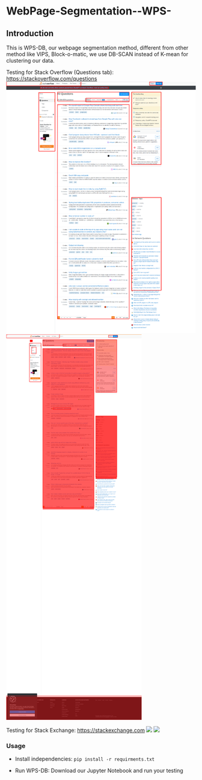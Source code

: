# WebPage-Segmentation--WPS-

## Introduction
This is WPS-DB, our webpage segmentation method, different from other method like VIPS, Block-o-matic, we use DB-SCAN instead of K-mean for clustering our data.

Testing for Stack Overflow (Questions tab): https://stackoverflow.com/questions
![](https://github.com/lqtri/WebPage-Segmentation--WPS-/blob/dev-xmldiff/images/stackoverflow.png?raw=true)
![](https://github.com/lqtri/WebPage-Segmentation--WPS-/blob/dev-xmldiff/images/stackoverflow.com_compared.png?raw=true)

Testing for Stack Exchange: https://stackexchange.com
![](https://github.com/lqtri/WebPage-Segmentation--WPS-/blob/dev-xmldiff/images/stackoverexchange.com.png?raw=true)
![](https://github.com/lqtri/WebPage-Segmentation--WPS-/blob/dev-xmldiff/images/stackoverexchange.com_compared.png?raw=true)

### Usage
- Install independencies: 
`pip install -r requirments.txt`

- Run WPS-DB: Download our Jupyter Notebook and run your testing
